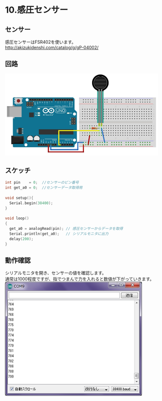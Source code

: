 # 10.感圧センサー

## センサー


感圧センサーはFSR402を使います。
<br>
http://akizukidenshi.com/catalog/g/gP-04002/

## 回路

![](pressure2.jpg)


## スケッチ

```c
int pin    = 0;  //センサーのピン番号
int get_a0 = 0;  //センサーデータ取得用

void setup(){
  Serial.begin(38400);
}

void loop()                     
{
  get_a0 = analogRead(pin); // 感圧センサーからデータを取得
  Serial.println(get_a0);   // シリアルモニタに出力
  delay(200);
}
```

## 動作確認
シリアルモニタを開き、センサーの値を確認します。
<br>
通常は1000程度ですが、指でつまんで力を入れると数値が下がっていきます。
<br>
![](pressure3.jpg)
